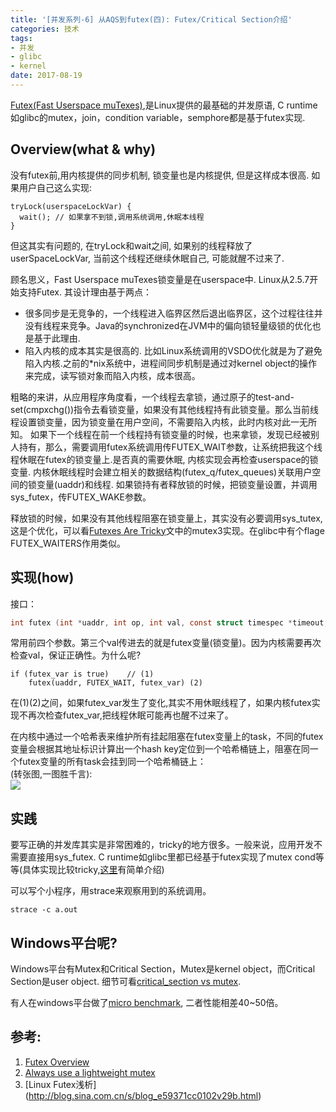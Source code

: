 ```yaml
---
title: '[并发系列-6] 从AQS到futex(四): Futex/Critical Section介绍'
categories: 技术
tags:
- 并发
- glibc
- kernel
date: 2017-08-19
---
```

[Futex(Fast Userspace muTexes)](https://www.kernel.org/doc/ols/2002/ols2002-pages-479-495.pdf),是Linux提供的最基础的并发原语, C runtime如glibc的mutex，join，condition variable，semphore都是基于futex实现.
<!--more-->

## Overview(what & why)
没有futex前,用内核提供的同步机制, 锁变量也是内核提供, 但是这样成本很高.
如果用户自己这么实现:
```
tryLock(userspaceLockVar) {
  wait(); // 如果拿不到锁,调用系统调用,休眠本线程
}
```
但这其实有问题的, 在tryLock和wait之间, 如果别的线程释放了userSpaceLockVar, 当前这个线程还继续休眠自己, 可能就醒不过来了.

顾名思义，Fast Userspace muTexes锁变量是在userspace中. Linux从2.5.7开始支持Futex.
其设计理由基于两点：
* 很多同步是无竞争的，一个线程进入临界区然后退出临界区，这个过程往往并没有线程来竞争。Java的synchronized在JVM中的偏向锁轻量级锁的优化也是基于此理由.
* 陷入内核的成本其实是很高的. 比如Linux系统调用的VSDO优化就是为了避免陷入内核.之前的*nix系统中，进程间同步机制是通过对kernel object的操作来完成，读写锁对象而陷入内核，成本很高。

粗略的来讲，从应用程序角度看，一个线程去拿锁，通过原子的test-and-set(cmpxchg())指令去看锁变量，如果没有其他线程持有此锁变量。那么当前线程设置锁变量，因为锁变量在用户空间，不需要陷入内核，此时内核对此一无所知。 如果下一个线程在前一个线程持有锁变量的时候，也来拿锁，发现已经被别人持有，那么，需要调用futex系统调用传FUTEX_WAIT参数，让系统把我这个线程休眠在futex的锁变量上.是否真的需要休眠, 内核实现会再检查userspace的锁变量. 内核休眠线程时会建立相关的数据结构(futex_q/futex_queues)关联用户空间的锁变量(uaddr)和线程. 如果锁持有者释放锁的时候，把锁变量设置，并调用sys_futex，传FUTEX_WAKE参数。

释放锁的时候，如果没有其他线程阻塞在锁变量上，其实没有必要调用sys_tutex, 这是个优化，可以看[Futexes Are Tricky](https://cis.temple.edu/~giorgio/cis307/readings/futex.pdf)文中的mutex3实现。在glibc中有个flage FUTEX_WAITERS作用类似。

## 实现(how)
接口：
```c
int futex (int *uaddr, int op, int val, const struct timespec *timeout,int *uaddr2, int val3);
```
常用前四个参数。第三个val传进去的就是futex变量(锁变量)。因为内核需要再次检查val，保证正确性。为什么呢?

```
if (futex_var is true)    // (1)
    futex(uaddr, FUTEX_WAIT, futex_var) (2)
```
在(1)(2)之间，如果futex_var发生了变化,其实不用休眠线程了，如果内核futex实现不再次检查futex_var,把线程休眠可能再也醒不过来了。

在内核中通过一个哈希表来维护所有挂起阻塞在futex变量上的task，不同的futex变量会根据其地址标识计算出一个hash key定位到一个哈希桶链上，阻塞在同一个futex变量的所有task会挂到同一个哈希桶链上：  
(转张图,一图胜千言):  
![](https://static.lwn.net/images/ns/kernel/dvh-futexes.png)



## 实践
要写正确的并发库其实是非常困难的，tricky的地方很多。一般来说，应用开发不需要直接用sys_futex. C runtime如glibc里都已经基于futex实现了mutex cond等等(具体实现比较tricky,[这里](http://kexianda.info/2017/08/17/%E5%B9%B6%E5%8F%91%E7%B3%BB%E5%88%97-5-%E4%BB%8EAQS%E5%88%B0futex%E4%B8%89-glibc-NPTL-%E7%9A%84mutex-cond%E5%AE%9E%E7%8E%B0/)有简单介绍)

可以写个小程序，用strace来观察用到的系统调用。
```
strace -c a.out
```

## Windows平台呢?
Windows平台有Mutex和Critical Section，Mutex是kernel object，而Critical Section是user object. 细节可看[critical_section vs mutex](https://blogs.msdn.microsoft.com/ce_base/2007/03/26/critical-section-vs-mutex/).

有人在windows平台做了[micro benchmark](http://preshing.com/20111124/always-use-a-lightweight-mutex/), 二者性能相差40~50倍。

## 参考:
1. [Futex Overview](https://lwn.net/Articles/360699/)  
2. [Always use a lightweight mutex](http://preshing.com/20111124/always-use-a-lightweight-mutex)
3. [Linux Futex浅析] (http://blog.sina.com.cn/s/blog_e59371cc0102v29b.html)
